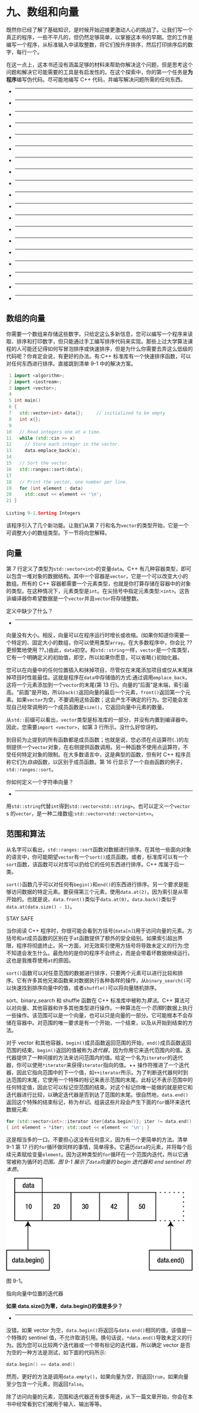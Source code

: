 # 九、数组和向量

既然你已经了解了基础知识，是时候开始迎接更激动人心的挑战了。让我们写一个真正的程序，一些不平凡的，但仍然足够简单，以掌握这本书的早期。您的工作是编写一个程序，从标准输入中读取整数，将它们按升序排序，然后打印排序后的数字，每行一个。

在这一点上，这本书还没有涵盖足够的材料来帮助你解决这个问题，但是思考这个问题和解决它可能需要的工具是有启发性的。在这个探索中，你的第一个任务是**为程序**编写伪代码。尽可能地编写 C++ 代码，并编写解决问题所需的任何东西。

*   ___________________________________________________

*   ___________________________________________________

*   ___________________________________________________

*   ___________________________________________________

*   ___________________________________________________

*   ___________________________________________________

*   ___________________________________________________

*   ___________________________________________________

*   ___________________________________________________

*   ___________________________________________________

*   ___________________________________________________

*   ___________________________________________________

*   ___________________________________________________

*   ___________________________________________________

*   ___________________________________________________

*   ___________________________________________________

*   ___________________________________________________

*   ___________________________________________________

*   ___________________________________________________

## 数组的向量

你需要一个数组来存储这些数字。只给定这么多新信息，您可以编写一个程序来读取、排序和打印数字，但只能通过手工编写排序代码来实现。那些上过大学算法课程的人可能还记得如何写冒泡排序或快速排序，但是为什么你需要去弄这么低级的代码呢？你肯定会说，有更好的办法。有:C++ 标准库有一个快速排序函数，可以对任何东西进行排序。直接跳到清单 9-1 中的解决方案。

```cpp
 1 import <algorithm>;
 2 import <iostream>;
 3 import <vector>;
 4
 5 int main()
 6 {
 7   std::vector<int> data{};     // initialized to be empty
 8   int x{};
 9
10   // Read integers one at a time.
11   while (std::cin >> x)
12     // Store each integer in the vector.
13     data.emplace_back(x);
14
15   // Sort the vector.
16   std::ranges::sort(data);
17
18   // Print the vector, one number per line.
19   for (int element : data)
20     std::cout << element << '\n';
21 }

Listing 9-1.Sorting Integers

```

该程序引入了几个新功能。让我们从第 7 行和名为`vector`的类型开始，它是一个可调整大小的数组类型。下一节将向您解释。

## 向量

第 7 行定义了类型为`std::vector<int>`的变量`data`。C++ 有几种容器类型，即可以包含一堆对象的数据结构。其中一个容器是`vector`，它是一个可以改变大小的数组。所有的 C++ 容器都需要一个元素类型，也就是你打算存储在容器中的对象的类型。在这种情况下，元素类型是`int`。在尖括号中指定元素类型:`<int>`。这告诉编译器你希望数据是一个`vector`并且`vector`将存储整数。

定义中缺少了什么？

*   _____________________________________________________________

向量没有大小。相反，向量可以在程序运行时增长或收缩。(如果你知道你需要一个特定的、固定大小的数组，你可以使用类型`array`。在大多数程序中，你会比 ?? 更频繁地使用 ??。)由此，`data`初空。和`std::string`一样，`vector`是一个库类型，它有一个明确定义的初始值，即空，所以如果你愿意，可以省略`{}`初始化器。

您可以在向量中的任何位置插入和抹掉项目，尽管仅在末尾添加项目或仅从末尾抹掉项目时性能最佳。这就是程序在`data`中存储值的方式:通过调用`emplace_back`，这将一个元素添加到一个`vector`的末尾(第 13 行)。向量的“后面”是末端，索引最高。“前面”是开始，所以`back()`返回向量的最后一个元素，`front()`返回第一个元素。如果`vector`为空，不要调用这些函数；这会产生不确定的行为。您可能会发现自己经常调用的一个成员函数是`size()`，它返回向量中元素的数量。

从`std::`前缀可以看出，`vector`类型是标准库的一部分，并没有内置到编译器中。因此，您需要`import <vector>`，如第 3 行所示。没什么好惊讶的。

到目前为止提到的所有函数都是成员函数；也就是说，您必须在点运算符(`.`)的左侧提供一个`vector`对象，在右侧提供函数调用。另一种函数不使用点运算符，不受任何特定对象的限制。在大多数语言中，这是典型的函数，但有时 C++ 程序员称它们为*自由*函数，以区别于成员函数。第 16 行显示了一个自由函数的例子，`std::ranges::sort`。

你如何定义一个字符串向量？

*   _____________________________________________________________

用`std::string`代替`int`得到`std::vector<std::string>`。也可以定义一个`vector` s 的`vector`，是一种二维数组:`std::vector<std::vector<int>>`。

## 范围和算法

从名字可以看出，`std::ranges::sort`函数对数据进行排序。在其他一些面向对象的语言中，你可能期望`vector`有一个`sort()`成员函数。或者，标准库可以有一个`sort`函数，该函数可以对库可以扔给它的任何东西进行排序。C++ 库属于后一类。

`sort()`函数几乎可以对任何有`begin()`和`end()`的东西进行排序。另一个要求是能够访问数据的特定元素。要获得第三个元素，使用`data.at(2)`，因为索引是从零开始的。也就是说，`data.front()`类似于`data.at(0)`，`data.back()`类似于`data.at(data.size() - 1)`。

STAY SAFE

当你阅读 C++ 程序时，你很可能会看到方括号(`data[n]`)用于访问向量的元素。方括号和`at`成员函数的区别在于`at`函数提供了额外的安全级别。如果索引超出界限，程序将彻底终止。另一方面，对无效索引使用方括号将导致未定义的行为:您不知道会发生什么。最危险的是你的程序不会终止，而是会带着坏数据继续运行。这也是我推荐使用`at`的原因。

`sort()`函数可以对任意范围的数据进行排序，只要两个元素可以进行比较和排序。它有许多其他兄弟函数来对数据执行各种各样的操作，从`binary_search()`可以快速找到排序向量中的值，或者`shuffle()`可以将向量随机排序。

sort、binary_search 和 shuffle 函数在 C++ 标准库中被称为*算法*。C++ 算法可以对向量、其他容器和许多其他类型进行操作。一种算法在一个*范围*的数据上执行一些操作。该范围可以是一个向量，也可以只是向量的一部分。它可能根本不会存储在容器中。对范围的唯一要求是有一个开始，一个结束，以及从开始到结束的方法。

对于 vector 和其他容器，`begin()`成员函数返回范围的开始，`end()`成员函数返回范围的结束。`begin()`返回的值被称为*迭代器*，因为你用它来迭代范围内的值。迭代器提供了一种间接的方法来访问范围内的值。给定一个名为`iterator`的迭代器，你可以使用`*iterator`来获得`iterator`指向的值。++ 操作符推进了一个迭代器，因此它指向范围中的下一个值，如`++iterator`所示。为了判断迭代器何时到达范围的末尾，它使用一个特殊的标记来表示范围的末尾。此标记不表示范围中的任何特定值，因此它可以标记空范围的结束。对这个标记你唯一能做的就是把它和迭代器进行比较，以确定迭代器是否到达了范围的末尾。很自然地，`data.end()`返回这个特殊的结束标记，称为*标记*。组装这些片段会产生下面的`for`循环来迭代数据元素:

```cpp
for (std::vector<int>::iterator iter{data.begin()}; iter != data.end(); ++iter)
{ int element = *iter; std::cout << element << '\n'; }

```

这是相当多的一口。不要担心这没有任何意义，因为有一个更简单的方法。清单 9-1 第 17 行的`for`循环做同样的事情，简单得多。它遍历`data`的元素，并将每个后续元素赋给变量`element`。因为这种类型的`for`循环在一个范围内迭代，所以它通常被称为循环的*范围。图 9-1 展示了`data`向量的 begin 迭代器和 end sentinel 的本质。*

![img/319657_3_En_9_Fig1_HTML.png](img/319657_3_En_9_Fig1_HTML.png)

图 9-1。

指向向量中位置的迭代器

**如果 data.size()为零，data.begin()的值是多少？**

*   _____________________________________________________________

没错。如果 vector 为空，`data.begin()`将返回与`data.end()`相同的值，该值是一个特殊的 sentinel 值，不允许取消引用。换句话说，`*data.end()`导致未定义的行为。因为您可以比较两个迭代器或一个带有标记的迭代器，所以确定 vector 是否为空的一种方法是测试，如下面的代码所示:

```cpp
data.begin() == data.end()

```

然而，更好的方法是调用`data.empty()`，如果向量为空，则返回`true`，如果向量至少包含一个元素，则返回`false`。

除了访问向量的元素，范围和迭代器还有很多用途，从下一篇文章开始，你会在本书中经常看到它们被用于输入、输出等等。